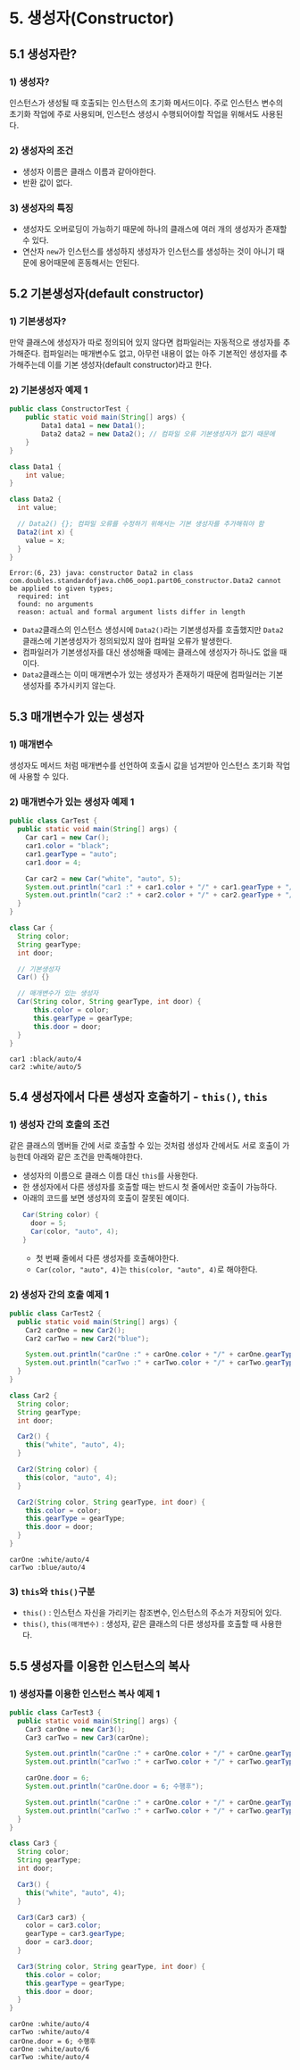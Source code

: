 # 5. 생성자(Constructor)

## 5.1 생성자란?

### 1) 생성자?
인스턴스가 생성될 때 호출되는 인스턴스의 초기화 메서드이다. 주로 인스턴스 변수의 초기화 작업에 주로 사용되며, 인스턴스 생성시 수행되어야할 작업을 위해서도 사용된다.

### 2) 생성자의 조건
- 생성자 이름은 클래스 이름과 같아야한다.
- 반환 값이 없다.

### 3) 생성자의 특징
- 생성자도 오버로딩이 가능하기 때문에 하나의 클래스에 여러 개의 생성자가 존재할 수 있다.
- 연산자 `new`가 인스턴스를 생성하지 생성자가 인스턴스를 생성하는 것이 아니기 때문에 용어때문에 혼동해서는 안된다.

## 5.2 기본생성자(default constructor)

### 1) 기본생성자?
만약 클래스에 생성자가 따로 정의되어 있지 않다면 컴파일러는 자동적으로 생성자를 추가해준다. 컴파일러는 매개변수도 없고, 아무런 내용이 없는 아주 기본적인 생성자를 추가해주는데 이를 기본 생성자(default constructor)라고 한다.

### 2) 기본생성자 예제 1
```java
public class ConstructorTest {
    public static void main(String[] args) {
        Data1 data1 = new Data1();
        Data2 data2 = new Data2(); // 컴파일 오류 기본생성자가 없기 때문에
    }
}

class Data1 {
    int value;
}

class Data2 {
  int value;

  // Data2() {}; 컴파일 오류를 수정하기 위해서는 기본 생성자를 추가해줘야 함
  Data2(int x) {
    value = x;
  }
}
```
```
Error:(6, 23) java: constructor Data2 in class com.doubles.standardofjava.ch06_oop1.part06_constructor.Data2 cannot be applied to given types;
  required: int
  found: no arguments
  reason: actual and formal argument lists differ in length
```
- `Data2`클래스의 인스턴스 생성시에 `Data2()`라는 기본생성자를 호출했지만 `Data2`클래스에 기본생성자가 정의되있지 않아 컴파일 오류가 발생한다.
- 컴파일러가 기본생성자를 대신 생성해줄 때에는 클래스에 생성자가 하나도 없을 때이다.
- `Data2`클래스는 이미 매개변수가 있는 생성자가 존재하기 때문에 컴파일러는 기본 생성자를 추가시키지 않는다.

## 5.3 매개변수가 있는 생성자

### 1) 매개변수
생성자도 메서드 처럼 매개변수를 선언하여 호출시 값을 넘겨받아 인스턴스 초기화 작업에 사용할 수 있다.

### 2) 매개변수가 있는 생성자 예제 1
```java
public class CarTest {
  public static void main(String[] args) {
    Car car1 = new Car();
    car1.color = "black";
    car1.gearType = "auto";
    car1.door = 4;

    Car car2 = new Car("white", "auto", 5);
    System.out.println("car1 :" + car1.color + "/" + car1.gearType + "/" + car1.door);
    System.out.println("car2 :" + car2.color + "/" + car2.gearType + "/" + car2.door);
  }
}

class Car {
  String color;
  String gearType;
  int door;

  // 기본생성자
  Car() {}

  // 매개변수가 있는 생성자
  Car(String color, String gearType, int door) {
      this.color = color;
      this.gearType = gearType;
      this.door = door;
  }
}
```
```
car1 :black/auto/4
car2 :white/auto/5
```

## 5.4 생성자에서 다른 생성자 호출하기 - `this()`, `this`

### 1) 생성자 간의 호출의 조건
같은 클래스의 멤버들 간에 서로 호출할 수 있는 것처럼 생성자 간에서도 서로 호출이 가능한데 아래와 같은 조건을 만족해야한다.
- 생성자의 이름으로 클래스 이름 대신 `this`를 사용한다.
- 한 생성자에서 다른 생성자를 호출할 때는 반드시 첫 줄에서만 호출이 가능하다.
- 아래의 코드를 보면 생성자의 호출이 잘못된 예이다.
  ```java
  Car(String color) {
    door = 5;
    Car(color, "auto", 4);
  }
  ```
  - 첫 번째 줄에서 다른 생성자를 호출해야한다.
  - `Car(color, "auto", 4)`는 `this(color, "auto", 4)`로 해야한다.

### 2) 생성자 간의 호출 예제 1
```java
public class CarTest2 {
  public static void main(String[] args) {
    Car2 carOne = new Car2();
    Car2 carTwo = new Car2("blue");

    System.out.println("carOne :" + carOne.color + "/" + carOne.gearType + "/" + carOne.door);
    System.out.println("carTwo :" + carTwo.color + "/" + carTwo.gearType + "/" + carTwo.door);
  }
}

class Car2 {
  String color;
  String gearType;
  int door;

  Car2() {
    this("white", "auto", 4);
  }

  Car2(String color) {
    this(color, "auto", 4);
  }

  Car2(String color, String gearType, int door) {
    this.color = color;
    this.gearType = gearType;
    this.door = door;
  }
}
```
```
carOne :white/auto/4
carTwo :blue/auto/4
```

### 3) `this`와 `this()`구분
- `this()` : 인스턴스 자신을 가리키는 참조변수, 인스턴스의 주소가 저장되어 있다.
- `this()`, `this(매개변수)` : 생성자, 같은 클래스의 다른 생성자를 호출할 때 사용한다.

## 5.5 생성자를 이용한 인스턴스의 복사

### 1) 생성자를 이용한 인스턴스 복사 예제 1
```java
public class CarTest3 {
  public static void main(String[] args) {
    Car3 carOne = new Car3();
    Car3 carTwo = new Car3(carOne);

    System.out.println("carOne :" + carOne.color + "/" + carOne.gearType + "/" + carOne.door);
    System.out.println("carTwo :" + carTwo.color + "/" + carTwo.gearType + "/" + carTwo.door);

    carOne.door = 6;
    System.out.println("carOne.door = 6; 수행후");

    System.out.println("carOne :" + carOne.color + "/" + carOne.gearType + "/" + carOne.door);
    System.out.println("carTwo :" + carTwo.color + "/" + carTwo.gearType + "/" + carTwo.door);
  }
}

class Car3 {
  String color;
  String gearType;
  int door;

  Car3() {
    this("white", "auto", 4);
  }

  Car3(Car3 car3) {
    color = car3.color;
    gearType = car3.gearType;
    door = car3.door;
  }

  Car3(String color, String gearType, int door) {
    this.color = color;
    this.gearType = gearType;
    this.door = door;
  }
}
```
```
carOne :white/auto/4
carTwo :white/auto/4
carOne.door = 6; 수행후
carOne :white/auto/6
carTwo :white/auto/4
```
